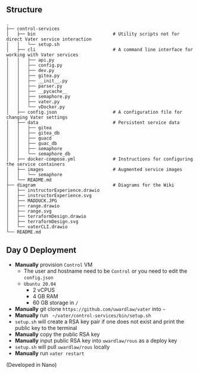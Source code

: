 ## Structure

```
.
├── control-services
│   ├── bin                             # Utility scripts not for direct Vater service interaction
│   │   └── setup.sh
│   ├── cli                             # A command line interface for working with Vater services
│   │   ├── api.py
│   │   ├── config.py
│   │   ├── dev.py
│   │   ├── gitea.py
│   │   ├── __init__.py
│   │   ├── parser.py
│   │   ├── __pycache__
│   │   ├── semaphore.py
│   │   ├── vater.py
│   │   └── vDocker.py
│   ├── config.json                     # A configuration file for changing Vater settings
│   ├── data                            # Persistent service data
│   │   ├── gitea
│   │   ├── gitea_db
│   │   ├── guacd
│   │   ├── guac_db
│   │   ├── semaphore
│   │   └── semaphore_db
│   ├── docker-compose.yml              # Instructions for configuring the service containers
│   ├── images                          # Augmented service images
│   │   └── semaphore
│   └── README.md
├── diagram                             # Diagrams for the Wiki
│   ├── instructorExperience.drawio
│   ├── instructorExperience.svg
│   ├── MADDUCK.JPG
│   ├── range.drawio
│   ├── range.svg
│   ├── terraformDesign.drawio
│   ├── terraformDesign.svg
│   └── vaterCLI.drawio
└── README.md
```

## Day 0 Deployment
- **Manually** provision `Control` VM
  - The user and hostname need to be `Control` or you need to edit the `config.json`
  - `Ubuntu 20.04`
    - 2 vCPUS
    - 4 GB RAM
    - 60 GB storage in `/`
- **Manually** git clone `https://github.com/uwardlaw/vater` into `~`
- **Manually** run ` ~/vater/control-services/bin/setup.sh`
- `setup.sh` will create a RSA key pair if one does not exist and print the public key to the terminal
- **Manually** copy the public RSA key
- **Manually** input public RSA key into `uwardlaw/rous` as a deploy key 
- `setup.sh` will pull `uwardlaw/rous` locally
- **Manually** run `vater restart`

(Developed in Nano)
